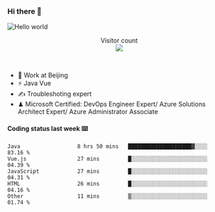 ### Hi there 👋

<img src="https://raw.githubusercontent.com/sagar-viradiya/sagar-viradiya/master/resources/banner.png" alt="Hello world">
<p align="center"> 
  Visitor count<br/>
  <img src="https://profile-counter.glitch.me/youszoe/count.svg" />
</p>
<br/>

- 🍻 Work at Beijing 
- ⚡ Java Vue
- ✍️ Troubleshoting expert
- ♟  Microsoft Certified: DevOps Engineer Expert/ Azure Solutions Architect Expert/ Azure Administrator Associate

#### Coding status last week ⌨️

<!--START_SECTION:waka-->

```text
Java                  8 hrs 50 mins   ████████████████████▓░░░░   83.16 %
Vue.js                27 mins         █░░░░░░░░░░░░░░░░░░░░░░░░   04.39 %
JavaScript            27 mins         █░░░░░░░░░░░░░░░░░░░░░░░░   04.31 %
HTML                  26 mins         █░░░░░░░░░░░░░░░░░░░░░░░░   04.16 %
Other                 11 mins         ▒░░░░░░░░░░░░░░░░░░░░░░░░   01.74 %
```

<!--END_SECTION:waka-->

<br/>
<center><img src="http://ghchart.rshah.org/409ba5/yousazoe" alt="" /></center>


